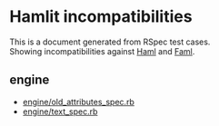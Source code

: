 # Hamlit incompatibilities

This is a document generated from RSpec test cases.  
Showing incompatibilities against [Haml](https://github.com/haml/haml) and [Faml](https://github.com/eagletmt/faml).

## engine

- [engine/old\_attributes\_spec.rb](engine/old_attributes.md)
- [engine/text\_spec.rb](engine/text.md)
